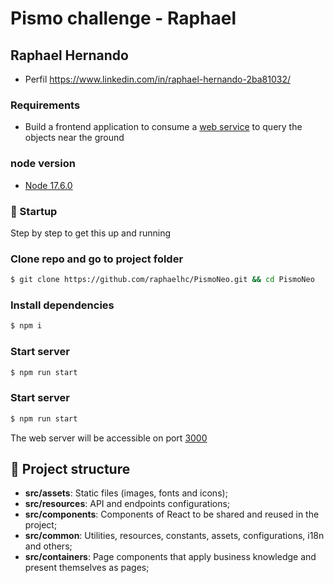 # Pismo challenge - Raphael
## Raphael Hernando
* Perfil https://www.linkedin.com/in/raphael-hernando-2ba81032/

### Requirements
* Build a frontend application to consume a [web service](https://api.nasa.gov/neo/?api_key=DEMO_KEY) to query the objects near the ground

### node version
* [Node 17.6.0](https://nodejs.org/en/download/package-manager/)


### :rocket: Startup

Step by step to get this up and running

### Clone repo and go to project folder

```bash
$ git clone https://github.com/raphaelhc/PismoNeo.git && cd PismoNeo
```

### Install dependencies

```bash
$ npm i
```

### Start server

```bash
$ npm run start
```


### Start server
```sh
$ npm run start
```
The web server will be accessible on port [3000](http://localhost:3000)

## :open_file_folder: Project structure

- **src/assets**: Static files (images, fonts and icons);
- **src/resources**: API and endpoints configurations;
- **src/components**: Components of React to be shared and reused in the project;
- **src/common**: Utilities, resources, constants, assets, configurations, i18n and others;
- **src/containers**: Page components that apply business knowledge and present themselves as pages;
